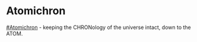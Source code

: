 # Atomichron

[#Atomichron](https://en.wikipedia.org/wiki/Atomichron) - keeping the CHRONology of the universe intact, down to the ATOM.

<!--
Game ideas:
- Chess: https://github.com/timburgan/timburgan
- Ur: https://github.com/rossjrw/rossjrw
- Pokemon: https://github.com/HFO4/HFO4
-->
